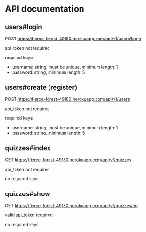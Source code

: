 # API documentation

## users#login

POST https://fierce-forest-49180.herokuapp.com/api/v1/users/login

api_token not required

required keys:
* username: string, must be unique, minimum length: 1
* password: string, minimum length: 5

## users#create (register)

POST https://fierce-forest-49180.herokuapp.com/api/v1/users

api_token not required

required keys:
* username: string, must be unique, minimum length: 1
* password: string, minimum length: 5

## quizzes#index

GET https://fierce-forest-49180.herokuapp.com/api/v1/quizzes

api_token not required

no required keys

## quizzes#show

GET	https://fierce-forest-49180.herokuapp.com/api/v1/quizzes/:id

valid api_token required

no required keys